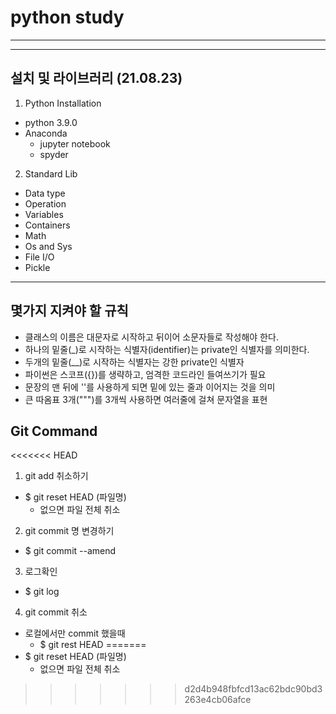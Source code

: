 # python study
---
---
## 설치 및 라이브러리 (21.08.23)

1. Python Installation
- python 3.9.0
- Anaconda
  - jupyter notebook
  - spyder

2. Standard Lib
- Data type
- Operation
- Variables
- Containers
- Math
- Os and Sys
- File I/O
- Pickle

---
## 몇가지 지켜야 할 규칙
- 클래스의 이름은 대문자로 시작하고 뒤이어 소문자들로 작성해야 한다.
- 하나의 밑줄(_)로 시작하는 식별자(identifier)는 private인 식별자를 의미한다.
- 두개의 밑줄(__)로 시작하는 식별자는 강한 private인 식별자
- 파이썬은 스코프({})를 생략하고, 엄격한 코드라인 들여쓰기가 필요
- 문장의 맨 뒤에 '\'를 사용하게 되면 밑에 있는 줄과 이어지는 것을 의미
- 큰 따옴표 3개(""")를 3개씩 사용하면 여러줄에 걸쳐 문자열을 표현 


## Git Command
<<<<<<< HEAD
1. git add 취소하기
- $ git reset HEAD (파일명)
  - 없으면 파일 전체 취소

2. git commit 명 변경하기  
- $ git commit --amend

3. 로그확인
- $ git log

4. git commit 취소
- 로컬에서만 commit 했을때
  - $ git rest HEAD
=======
- $ git reset HEAD (파일명)
  - 없으면 파일 전체 취소
>>>>>>> d2d4b948fbfcd13ac62bdc90bd3263e4cb06afce

